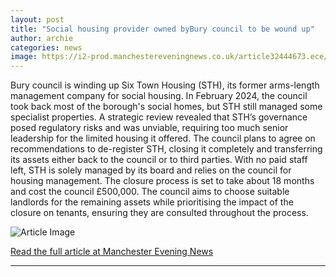 ```yaml
---
layout: post
title: "Social housing provider owned byBury council to be wound up"
author: archie
categories: news
image: https://i2-prod.manchestereveningnews.co.uk/article32444673.ece/ALTERNATES/s1200/0_six-town-close.jpg
---
```

Bury council is winding up Six Town Housing (STH), its former arms-length management company for social housing. In February 2024, the council took back most of the borough's social homes, but STH still managed some specialist properties. A strategic review revealed that STH’s governance posed regulatory risks and was unviable, requiring too much senior leadership for the limited housing it offered. The council plans to agree on recommendations to de-register STH, closing it completely and transferring its assets either back to the council or to third parties. With no paid staff left, STH is solely managed by its board and relies on the council for housing management. The closure process is set to take about 18 months and cost the council £500,000. The council aims to choose suitable landlords for the remaining assets while prioritising the impact of the closure on tenants, ensuring they are consulted throughout the process.

![Article Image](https://i2-prod.manchestereveningnews.co.uk/article32444673.ece/ALTERNATES/s1200/0_six-town-close.jpg)

[Read the full article at Manchester Evening News](https://www.manchestereveningnews.co.uk/news/greater-manchester-news/social-housing-provider-owned-bybury-32444676)

---
